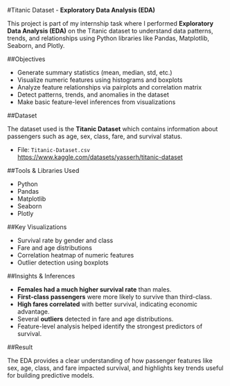 #Titanic Dataset - **Exploratory Data Analysis (EDA)**

This project is part of my internship task where I performed **Exploratory Data Analysis (EDA)** on the Titanic dataset to understand data patterns, trends, and relationships using Python libraries like Pandas, Matplotlib, Seaborn, and Plotly.

##Objectives

- Generate summary statistics (mean, median, std, etc.)
- Visualize numeric features using histograms and boxplots
- Analyze feature relationships via pairplots and correlation matrix
- Detect patterns, trends, and anomalies in the dataset
- Make basic feature-level inferences from visualizations
  
##Dataset

The dataset used is the **Titanic Dataset** which contains information about passengers such as age, sex, class, fare, and survival status.
- File: `Titanic-Dataset.csv`
  https://www.kaggle.com/datasets/yasserh/titanic-dataset

##Tools & Libraries Used
- Python
- Pandas
- Matplotlib
- Seaborn
- Plotly

##Key Visualizations
- Survival rate by gender and class
- Fare and age distributions
- Correlation heatmap of numeric features
- Outlier detection using boxplots

##Insights & Inferences
- **Females had a much higher survival rate** than males.
- **First-class passengers** were more likely to survive than third-class.
- **High fares correlated** with better survival, indicating economic advantage.
- Several **outliers** detected in fare and age distributions.
- Feature-level analysis helped identify the strongest predictors of survival.

##Result

The EDA provides a clear understanding of how passenger features like sex, age, class, and fare impacted survival, and highlights key trends useful for building predictive models.


